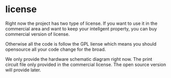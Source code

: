 # license
Right now the project has two type of license.
If you want to use it in the commercial area and want to keep your intellgent property, you can buy commercial version of license.

Otherwise all the code is follow the GPL liense which means you should opensource all your code change for the broad.

We only provide the hardware schematic diagram right now. The print circuit file only provided in the commercial license. The open source version will provide later.

